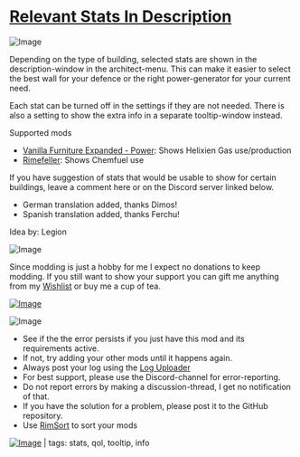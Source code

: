 # [Relevant Stats In Description](https://steamcommunity.com/sharedfiles/filedetails/?id=2692669482)

![Image](https://i.postimg.cc/PJc4kLbg/Self-Info.png)

Depending on the type of building, selected stats are shown in the description-window in the architect-menu.
This can make it easier to select the best wall for your defence or the right power-generator for your current need.

Each stat can be turned off in the settings if they are not needed.
There is also a setting to show the extra info in a separate tooltip-window instead.

Supported mods


- [Vanilla Furniture Expanded - Power](https://steamcommunity.com/workshop/filedetails/?id=2062943477): Shows Helixien Gas use/production
- [Rimefeller](https://steamcommunity.com/workshop/filedetails/?id=1321849735): Shows Chemfuel use



If you have suggestion of stats that would be usable to show for certain buildings, leave a comment here or on the Discord server linked below.

- German translation added, thanks Dimos!
- Spanish translation added, thanks Ferchu!

Idea by: Legion
	
![Image](https://i.postimg.cc/nr5ktsY8/Self-Support-And-Donations.png)

Since modding is just a hobby for me I expect no donations to keep modding. If you still want to show your support you can gift me anything from my [Wishlist](https://store.steampowered.com/wishlist/id/Mlie) or buy me a cup of tea.

[![Image](https://i.postimg.cc/4yn5MvtR/Kofi-Small.png)](https://ko-fi.com/G2G55DDYD)

![Image](https://i.postimg.cc/cC6mj7Y4/Self-Reporting-Issues.png)



-  See if the the error persists if you just have this mod and its requirements active.
-  If not, try adding your other mods until it happens again.
-  Always post your log using the [Log Uploader](https://steamcommunity.com/sharedfiles/filedetails/?id=2873415404)
-  For best support, please use the Discord-channel for error-reporting.
-  Do not report errors by making a discussion-thread, I get no notification of that.
-  If you have the solution for a problem, please post it to the GitHub repository.
-  Use [RimSort](https://github.com/RimSort/RimSort/releases/latest) to sort your mods

 

[![Image](https://img.shields.io/github/v/release/emipa606/RelevantStatsInDescription?label=latest%20version&style=plastic&labelColor=0070cd&color=white)](https://steamcommunity.com/sharedfiles/filedetails/changelog/2692669482) | tags: stats, qol, tooltip, info
